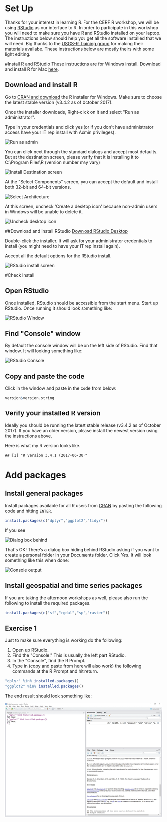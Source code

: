 

# Set Up

Thanks for your interest in learning R.  For the CERF R workshop, we will be using [RStudio](https://www.rstudio.com/) as our interface to R.  In order to participate in this workshop you will need to make sure you have R and RStudio installed on your laptop.  The instructions below should help you get all the software installed that we will need.  Big thanks to the [USGS-R Training group](https://owi.usgs.gov/R/training.html) for making their materials availabe.  These instructions below are mostly theirs with some light editing.

#Install R and RStudio
These instructions are for Windows install. Download and install R for Mac [here](https://cran.r-project.org/bin/macosx/). 

## Download and install R
Go to [CRAN and download](https://cran.rstudio.com/bin/windows/base/) the R installer for Windows. Make sure to choose the latest stable version (v3.4.2 as of October 2017).

Once the installer downloads, Right-click on it and select "Run as administrator". 

Type in your credentials and click yes (or if you don't have administrator access have your IT rep install with Admin privileges).

![Run as admin](../static/img/install_open_as_admin.png#inline-img "run as admin")

You can click next through the standard dialogs and accept most defaults. But at the destination
screen, please verify that it is installing it to C:\Program Files\R (version number may vary)

![Install Destination screen](../static/img/install_destination.png#inline-img "install destination screen")

At the "Select Components" screen, you can accept the default and install both 32-bit and 64-bit versions.

![Select Architecture](../static/img/install_arch_window.png#inline-img "select architecture")

At this screen, uncheck 'Create a desktop icon' because non-admin users in Windows will be unable to delete it.

![Uncheck desktop icon](../static/img/install_tasks.png#inline-img "uncheck desktop icon")


##Download and install RStudio
[Download RStudio Desktop](https://www.rstudio.com/products/rstudio/download/)

Double-click the installer. It will ask for your administrator credentials to install (you might need to have your IT rep install again). 

Accept all the default options for the RStudio install.

![RStudio install screen](../static/img/install_rstudio.png#inline-img "RStudio install screen")

#Check Install

## Open RStudio
Once installed, RStudio should be accessible from the start menu.  Start up RStudio.  Once running it should look something like:

![RStudio Window](../static/img/rstudio.png#inline-img "RStudio window")

## Find "Console" window
By default the console window will be on the left side of RStudio.  Find that window.  It will looking something like:  

![RStudio Console](../static/img/rstudio_console.png#inline-img "RStudio console")

## Copy and paste the code
Click in the window and paste in the code from below:


```r
version$version.string
```

## Verify your installed R version
Ideally you should be running the latest stable release (v3.4.2 as of October 2017). If you have an older version, please install the newest version using the instructions above.

Here is what my R version looks like.

```
## [1] "R version 3.4.1 (2017-06-30)"
```

# Add packages

## Install general packages

Install packages available for all R users from [CRAN](https://cran.r-project.org/) by pasting the following code and hitting `ENTER`.


```r
install.packages(c("dplyr","ggplot2","tidyr"))
```

If you see 

![Dialog box behind](../static/img/personal_library_dialog.png#inline-img "dialog box behind")

That's OK! There’s a dialog box hiding behind RStudio asking if you want to create a personal folder in your Documents folder.  Click *Yes*. It will look something like this when done:

![Console output](../static/img/general_pkg_output.png#inline-img "console output")

## Install geospatial and time series packages

If you are taking the afternoon workshops as well, please also run the following to install the required packages.


```r
install.packages(c("sf","rgdal","sp","raster"))
```


## Exercise 1
Just to make sure everything is working do the following:

1. Open up RStudio.
2. Find the "Console."  This is usually the left part RStudio.
3. In the "Console", find the R Prompt.
4. Type in (copy and paste from here will also work) the following commands at the R Prompt and hit return.  


```r
"dplyr" %in% installed.packages()
"ggplot2" %in% installed.packages()
```

The end result should look something like:

![](figure/install_success.jpg)



